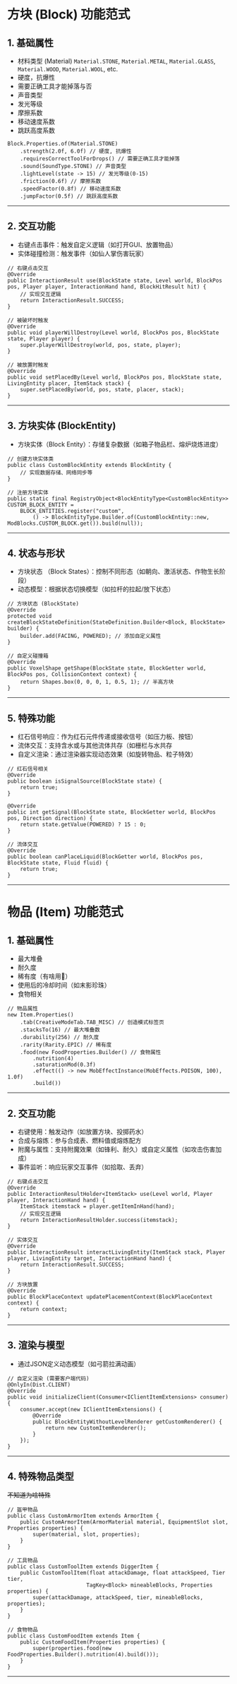 # 方块 (Block) 功能范式

## 1. 基础属性
* 材料类型 (Material) `Material.STONE`, `Material.METAL`, `Material.GLASS`, `Material.WOOD`, `Material.WOOL`, etc.
* 硬度，抗爆性
* 需要正确工具才能掉落与否
* 声音类型
* 发光等级
* 摩擦系数
* 移动速度系数
* 跳跃高度系数
```
Block.Properties.of(Material.STONE)
    .strength(2.0f, 6.0f) // 硬度, 抗爆性
    .requiresCorrectToolForDrops() // 需要正确工具才能掉落
    .sound(SoundType.STONE) // 声音类型
    .lightLevel(state -> 15) // 发光等级(0-15)
    .friction(0.6f) // 摩擦系数
    .speedFactor(0.8f) // 移动速度系数
    .jumpFactor(0.5f) // 跳跃高度系数
```
---

## 2. 交互功能
* 右键点击事件：触发自定义逻辑（如打开GUI、放置物品）
* 实体碰撞检测：触发事件（如仙人掌伤害玩家）
```
// 右键点击交互
@Override
public InteractionResult use(BlockState state, Level world, BlockPos pos, Player player, InteractionHand hand, BlockHitResult hit) {
    // 实现交互逻辑
    return InteractionResult.SUCCESS;
}

// 被破坏时触发
@Override
public void playerWillDestroy(Level world, BlockPos pos, BlockState state, Player player) {
    super.playerWillDestroy(world, pos, state, player);
}

// 被放置时触发
@Override
public void setPlacedBy(Level world, BlockPos pos, BlockState state, LivingEntity placer, ItemStack stack) {
    super.setPlacedBy(world, pos, state, placer, stack);
}
```
---

## 3. 方块实体 (BlockEntity)
* 方块实体（Block Entity）：存储复杂数据（如箱子物品栏、熔炉烧炼进度）
```
// 创建方块实体类
public class CustomBlockEntity extends BlockEntity {
    // 实现数据存储、网络同步等
}

// 注册方块实体
public static final RegistryObject<BlockEntityType<CustomBlockEntity>> CUSTOM_BLOCK_ENTITY = 
    BLOCK_ENTITIES.register("custom", 
        () -> BlockEntityType.Builder.of(CustomBlockEntity::new, ModBlocks.CUSTOM_BLOCK.get()).build(null));
```
--- 

## 4. 状态与形状
* 方块状态 （Block States）：控制不同形态（如朝向、激活状态、作物生长阶段）
* 动态模型：根据状态切换模型（如拉杆的拉起/放下状态）
```
// 方块状态 (BlockState)
@Override
protected void createBlockStateDefinition(StateDefinition.Builder<Block, BlockState> builder) {
    builder.add(FACING, POWERED); // 添加自定义属性
}

// 自定义碰撞箱
@Override
public VoxelShape getShape(BlockState state, BlockGetter world, BlockPos pos, CollisionContext context) {
    return Shapes.box(0, 0, 0, 1, 0.5, 1); // 半高方块
}
```
--- 
## 5. 特殊功能
* 红石信号响应：作为红石元件传递或接收信号（如压力板、按钮）
* 流体交互：支持含水或与其他流体共存（如栅栏与水共存
* 自定义渲染：通过渲染器实现动态效果（如旋转物品、粒子特效）
```
// 红石信号相关
@Override
public boolean isSignalSource(BlockState state) {
    return true;
}

@Override
public int getSignal(BlockState state, BlockGetter world, BlockPos pos, Direction direction) {
    return state.getValue(POWERED) ? 15 : 0;
}

// 流体交互
@Override
public boolean canPlaceLiquid(BlockGetter world, BlockPos pos, BlockState state, Fluid fluid) {
    return true;
}
```
---

# 物品 (Item) 功能范式

## 1. 基础属性
* 最大堆叠
* 耐久度
* 稀有度（有啥用🤔）
* 使用后的冷却时间（如末影珍珠）
* 食物相关
```
// 物品属性
new Item.Properties()
    .tab(CreativeModeTab.TAB_MISC) // 创造模式标签页
    .stacksTo(16) // 最大堆叠数
    .durability(256) // 耐久度
    .rarity(Rarity.EPIC) // 稀有度
    .food(new FoodProperties.Builder() // 食物属性
        .nutrition(4)
        .saturationMod(0.3f)
        .effect(() -> new MobEffectInstance(MobEffects.POISON, 100), 1.0f)
        .build())
```
--- 

## 2. 交互功能
* 右键使用：触发动作（如放置方块、投掷药水）
* 合成与熔炼：参与合成表、燃料值或熔炼配方
* 附魔与属性：支持附魔效果（如锋利、耐久）或自定义属性（如攻击伤害加成）
* 事件监听：响应玩家交互事件（如拾取、丢弃）
```
// 右键点击交互
@Override
public InteractionResultHolder<ItemStack> use(Level world, Player player, InteractionHand hand) {
    ItemStack itemstack = player.getItemInHand(hand);
    // 实现交互逻辑
    return InteractionResultHolder.success(itemstack);
}

// 实体交互
@Override
public InteractionResult interactLivingEntity(ItemStack stack, Player player, LivingEntity target, InteractionHand hand) {
    return InteractionResult.SUCCESS;
}

// 方块放置
@Override
public BlockPlaceContext updatePlacementContext(BlockPlaceContext context) {
    return context;
}
```
---

## 3. 渲染与模型
* 通过JSON定义动态模型（如弓箭拉满动画）
```
// 自定义渲染 (需要客户端代码)
@OnlyIn(Dist.CLIENT)
@Override
public void initializeClient(Consumer<IClientItemExtensions> consumer) {
    consumer.accept(new IClientItemExtensions() {
        @Override
        public BlockEntityWithoutLevelRenderer getCustomRenderer() {
            return new CustomItemRenderer();
        }
    });
}
```
--- 

## 4. 特殊物品类型
~~不知道为啥特殊~~
```
// 盔甲物品
public class CustomArmorItem extends ArmorItem {
    public CustomArmorItem(ArmorMaterial material, EquipmentSlot slot, Properties properties) {
        super(material, slot, properties);
    }
}

// 工具物品
public class CustomToolItem extends DiggerItem {
    public CustomToolItem(float attackDamage, float attackSpeed, Tier tier, 
                         TagKey<Block> mineableBlocks, Properties properties) {
        super(attackDamage, attackSpeed, tier, mineableBlocks, properties);
    }
}

// 食物物品
public class CustomFoodItem extends Item {
    public CustomFoodItem(Properties properties) {
        super(properties.food(new FoodProperties.Builder().nutrition(4).build()));
    }
}
```
--- 
